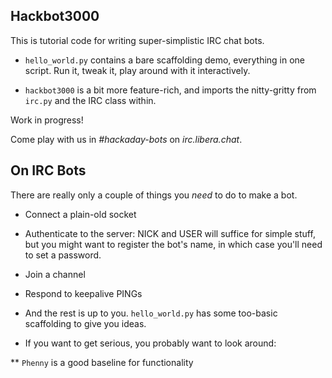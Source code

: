 ## Hackbot3000

This is tutorial code for writing super-simplistic IRC chat bots.  

* `hello_world.py` contains a bare scaffolding demo, everything in one script.  Run it, tweak it, play around with it interactively.

* `hackbot3000` is a bit more feature-rich, and imports the nitty-gritty from `irc.py` and the IRC class within.  

Work in progress!  

Come play with us in _#hackaday-bots_ on _irc.libera.chat_.

## On IRC Bots

There are really only a couple of things you _need_ to do to make a bot. 

* Connect a plain-old socket

* Authenticate to the server: NICK and USER will suffice for simple stuff, but you might want to register the bot's name, in which case you'll need to set a password.

* Join a channel

* Respond to keepalive PINGs

* And the rest is up to you.  `hello_world.py` has some too-basic scaffolding to give you ideas.

* If you want to get serious, you probably want to look around:

** `Phenny` is a good baseline for functionality

